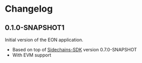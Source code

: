 # Changelog

## 0.1.0-SNAPSHOT1
Initial version of the EON application.
* Based on top of [Sidechains-SDK](https://github.com/HorizenOfficial/Sidechains-SDK) version 0.7.0-SNAPSHOT
* With EVM support